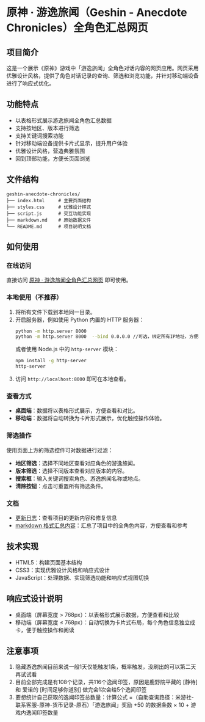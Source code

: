 # 原神 · 游逸旅闻（Geshin - Anecdote Chronicles）全角色汇总网页

## 项目简介
这是一个展示《原神》游戏中「游逸旅闻」全角色对话内容的网页应用。网页采用优雅设计风格，提供了角色对话记录的查询、筛选和浏览功能，并针对移动端设备进行了响应式优化。

## 功能特点
- 以表格形式展示游逸旅闻全角色汇总数据
- 支持按地区、版本进行筛选
- 支持关键词搜索功能
- 针对移动端设备提供卡片式显示，提升用户体验
- 优雅设计风格，营造典雅氛围
- 回到顶部功能，方便长页面浏览

## 文件结构
```
geshin-anecdote-chronicles/
├── index.html     # 主要页面结构
├── styles.css     # 优雅设计样式
├── script.js      # 交互功能实现
├── markdown.md    # 原始数据文件
└── README.md      # 项目说明文档
```

## 如何使用

### 在线访问
直接访问 [原神 · 游逸旅闻全角色汇总网页](https://geshin-anecdote-chronicles.netlify.app/) 即可使用。

### 本地使用（不推荐）
1. 将所有文件下载到本地同一目录。
2. 开启服务器，例如使用 Python 内置的 HTTP 服务器：
   ```bash
   python -m http.server 8000
   python -m http.server 8000  --bind 0.0.0.0 //可选，绑定所有IP地址，方便移动端访问
   ```
   或者使用 Node.js 中的 `http-server` 模块：
   ```bash
   npm install -g http-server
   http-server
   ```
3. 访问 `http://localhost:8000` 即可在本地查看。

### 查看方式
- **桌面端**：数据将以表格形式展示，方便查看和对比。
- **移动端**：数据将自动转换为卡片形式展示，优化触控操作体验。

### 筛选操作
使用页面上方的筛选控件可对数据进行过滤：
- **地区筛选**：选择不同地区查看对应角色的游逸旅闻。
- **版本筛选**：选择不同版本查看对应版本的内容。
- **搜索框**：输入关键词搜索角色、游逸旅闻名称或地点。
- **清除按钮**：点击可重置所有筛选条件。

### 文档
- [更新日志](doc/update-log.md)：查看项目的更新内容和修复信息
- [markdown 格式汇总内容](doc/markdown.md)：汇总了项目中的全角色内容，方便查看和参考

## 技术实现
- HTML5：构建页面基本结构
- CSS3：实现优雅设计风格和响应式设计
- JavaScript：处理数据、实现筛选功能和响应式视图切换

## 响应式设计说明
- 桌面端（屏幕宽度 > 768px）：以表格形式展示数据，方便查看和比较
- 移动端（屏幕宽度 ≤ 768px）：自动切换为卡片式布局，每个角色信息独立成卡，便于触控操作和阅读

## 注意事项
1. 隐藏游逸旅闻目前来说一般1天仅能触发1条，概率触发，没刷出的可以第二天再试试看
2. 目前全部完成是有108个记录，共116个逸闻印签，原因是鹿野院平藏的 [静待] 和 爱诺的 [时间足够你道别] 做完会1次会给5个逸闻印签
3. 要想统计自己获取的逸闻印签总数量：计算公式 =（自助查询路径：米游社-联系客服-原神-货币记录-原石）「游逸旅闻」奖励 +50 的数据条数 × 10 + 游戏内逸闻印签数量